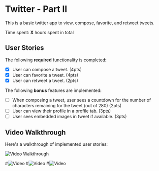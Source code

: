 

# Twitter - Part II

This is a basic twitter app to view, compose, favorite, and retweet tweets.

Time spent: **X** hours spent in total

## User Stories

The following **required** functionality is completed:

- [x] User can compose a tweet. (4pts)
- [x] User can favorite a tweet. (4pts)
- [x] User can retweet a tweet. (2pts)

The following **bonus** features are implemented:

- [ ] When composing a tweet, user sees a countdown for the number of characters remaining for the tweet (out of 280) (2pts)
- [ ] User can view their profile in a profile tab. (3pts)
- [ ] User sees embedded images in tweet if available. (3pts)

## Video Walkthrough

Here's a walkthrough of implemented user stories:

<img src='http://i.imgur.com/link/to/your/gif/file.gif' title='Video Walkthrough' width='' alt='Video Walkthrough' />

#![Video](https://media.giphy.com/media/NRJZ97zxmpJpFI39nm/giphy.gif)
#![Video](https://media.giphy.com/media/0ZfxpBM7Y6iKG4ebR5/giphy.gif)
#![Video](https://media.giphy.com/media/6hBVzDC9NxTeCao7EN/giphy.gif)

